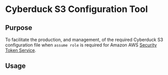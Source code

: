 # Cyberduck S3 Configuration Tool

## Purpose

To facilitate the production, and management, of the required Cyberduck S3
configuration file when `assume role` is required for Amazon AWS
[Security Token Service](https://docs.aws.amazon.com/STS/latest/APIReference/Welcome.html).

## Usage


